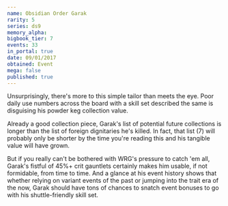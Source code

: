 ```yaml
---
name: Obsidian Order Garak
rarity: 5
series: ds9
memory_alpha:
bigbook_tier: 7
events: 33
in_portal: true
date: 09/01/2017
obtained: Event
mega: false
published: true
---
```


Unsurprisingly, there's more to this simple tailor than meets the eye. Poor daily use numbers across the board with a skill set described the same is disguising his powder keg collection value.

Already a good collection piece, Garak's list of potential future collections is longer than the list of foreign dignitaries he's killed. In fact, that list (7) will probably only be shorter by the time you're reading this and his tangible value will have grown.

But if you really can't be bothered with WRG's pressure to catch 'em all, Garak's fistful of 45%+ crit gauntlets certainly makes him usable, if not formidable, from time to time. And a glance at his event history shows that whether relying on variant events of the past or jumping into the trait era of the now, Garak should have tons of chances to snatch event bonuses to go with his shuttle-friendly skill set.

